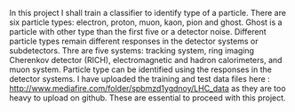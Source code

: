 In this project I shall train a classifier to identify type of a particle. There are six particle types: electron, proton, muon, kaon, pion and ghost. Ghost is a particle with other type than the first five or a detector noise. Different particle types remain different responses in the detector systems or subdetectors. Thre are five systems: tracking system, ring imaging Cherenkov detector (RICH), electromagnetic and hadron calorimeters, and muon system. Particle type can be identified using the responses in the detector systems.
I have uploaded the training and test data files here : http://www.mediafire.com/folder/spbmzd1ygdnoy/LHC_data as they are too heavy to upload on github. These are essential to proceed with this project.
